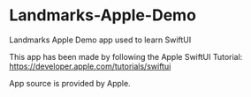 # Landmarks-Apple-Demo
Landmarks Apple Demo app used to learn SwiftUI

This app has been made by following the Apple SwiftUI Tutorial: https://developer.apple.com/tutorials/swiftui

App source is provided by Apple.

